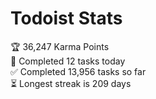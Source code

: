 
# Todoist Stats

<!-- TODO-IST:START -->
🏆  36,247 Karma Points           
🌸  Completed 12 tasks today           
✅  Completed 13,956 tasks so far           
⏳  Longest streak is 209 days
<!-- TODO-IST:END -->
